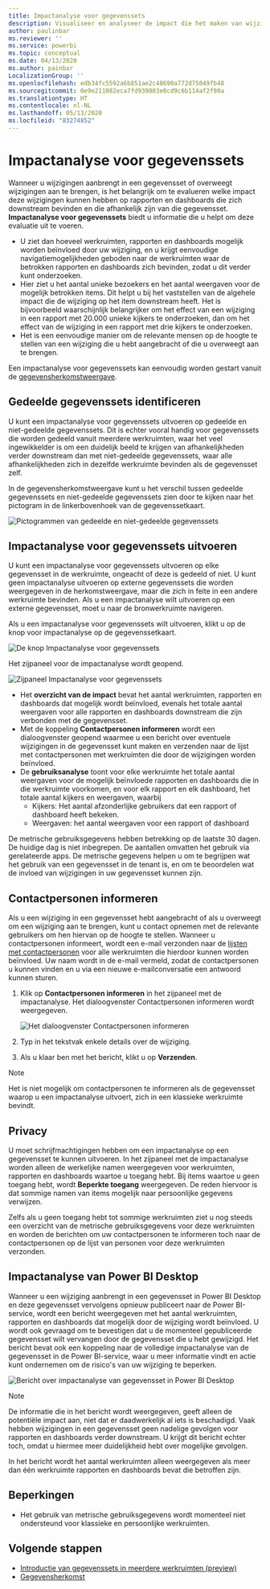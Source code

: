 ```yaml
---
title: Impactanalyse voor gegevenssets
description: Visualiseer en analyseer de impact die het maken van wijzigingen in gegevenssets downstream heeft.
author: paulinbar
ms.reviewer: ''
ms.service: powerbi
ms.topic: conceptual
ms.date: 04/13/2020
ms.author: painbar
LocalizationGroup: ''
ms.openlocfilehash: edb34fc5592a6b851ae2c48690a772d75049fb48
ms.sourcegitcommit: 0e9e211082eca7fd939803e0cd9c6b114af2f90a
ms.translationtype: HT
ms.contentlocale: nl-NL
ms.lasthandoff: 05/13/2020
ms.locfileid: "83274852"
---
```

# <a name="dataset-impact-analysis"></a>Impactanalyse voor gegevenssets

Wanneer u wijzigingen aanbrengt in een gegevensset of overweegt wijzigingen aan te brengen, is het belangrijk om te evalueren welke impact deze wijzigingen kunnen hebben op rapporten en dashboards die zich downstream bevinden en die afhankelijk zijn van die gegevensset. **Impactanalyse voor gegevenssets** biedt u informatie die u helpt om deze evaluatie uit te voeren.
* U ziet dan hoeveel werkruimten, rapporten en dashboards mogelijk worden beïnvloed door uw wijziging, en u krijgt eenvoudige navigatiemogelijkheden geboden naar de werkruimten waar de betrokken rapporten en dashboards zich bevinden, zodat u dit verder kunt onderzoeken.
* Hier ziet u het aantal unieke bezoekers en het aantal weergaven voor de mogelijk betrokken items. Dit helpt u bij het vaststellen van de algehele impact die de wijziging op het item downstream heeft. Het is bijvoorbeeld waarschijnlijk belangrijker om het effect van een wijziging in een rapport met 20.000 unieke kijkers te onderzoeken, dan om het effect van de wijziging in een rapport met drie kijkers te onderzoeken.
* Het is een eenvoudige manier om de relevante mensen op de hoogte te stellen van een wijziging die u hebt aangebracht of die u overweegt aan te brengen.

Een impactanalyse voor gegevenssets kan eenvoudig worden gestart vanuit de [gegevensherkomstweergave](service-data-lineage.md).

## <a name="identifying-shared-datasets"></a>Gedeelde gegevenssets identificeren

U kunt een impactanalyse voor gegevenssets uitvoeren op gedeelde en niet-gedeelde gegevenssets. Dit is echter vooral handig voor gegevenssets die worden gedeeld vanuit meerdere werkruimten, waar het veel ingewikkelder is om een duidelijk beeld te krijgen van afhankelijkheden verder downstream dan met niet-gedeelde gegevenssets, waar alle afhankelijkheden zich in dezelfde werkruimte bevinden als de gegevensset zelf.

In de gegevensherkomstweergave kunt u het verschil tussen gedeelde gegevenssets en niet-gedeelde gegevenssets zien door te kijken naar het pictogram in de linkerbovenhoek van de gegevenssetkaart.

![Pictogrammen van gedeelde en niet-gedeelde gegevenssets](media/service-dataset-impact-analysis/shared-unshared-icon.png)

## <a name="perform-dataset-impact-analysis"></a>Impactanalyse voor gegevenssets uitvoeren

U kunt een impactanalyse voor gegevenssets uitvoeren op elke gegevensset in de werkruimte, ongeacht of deze is gedeeld of niet. U kunt geen impactanalyse uitvoeren op externe gegevenssets die worden weergegeven in de herkomstweergave, maar die zich in feite in een andere werkruimte bevinden. Als u een impactanalyse wilt uitvoeren op een externe gegevensset, moet u naar de bronwerkruimte navigeren.

Als u een impactanalyse voor gegevenssets wilt uitvoeren, klikt u op de knop voor impactanalyse op de gegevenssetkaart.

![De knop Impactanalyse voor gegevenssets](media/service-dataset-impact-analysis/open-analysis-pane-button.png)

Het zijpaneel voor de impactanalyse wordt geopend.

![Zijpaneel Impactanalyse voor gegevenssets](media/service-dataset-impact-analysis/service-impact-analysis-pane.png)

* Het **overzicht van de impact** bevat het aantal werkruimten, rapporten en dashboards dat mogelijk wordt beïnvloed, evenals het totale aantal weergaven voor alle rapporten en dashboards downstream die zijn verbonden met de gegevensset.
* Met de koppeling **Contactpersonen informeren** wordt een dialoogvenster geopend waarmee u een bericht over eventuele wijzigingen in de gegevensset kunt maken en verzenden naar de lijst met contactpersonen met werkruimten die door de wijzigingen worden beïnvloed. 
* De **gebruiksanalyse** toont voor elke werkruimte het totale aantal weergaven voor de mogelijk beïnvloede rapporten en dashboards die in die werkruimte voorkomen, en voor elk rapport en elk dashboard, het totale aantal kijkers en weergaven, waarbij
   * Kijkers: Het aantal afzonderlijke gebruikers dat een rapport of dashboard heeft bekeken.
   * Weergaven: het aantal weergaven voor een rapport of dashboard

De metrische gebruiksgegevens hebben betrekking op de laatste 30 dagen. De huidige dag is niet inbegrepen. De aantallen omvatten het gebruik via gerelateerde apps. De metrische gegevens helpen u om te begrijpen wat het gebruik van een gegevensset in de tenant is, en om te beoordelen wat de invloed van wijzigingen in uw gegevensset kunnen zijn.

## <a name="notify-contacts"></a>Contactpersonen informeren

Als u een wijziging in een gegevensset hebt aangebracht of als u overweegt om een wijziging aan te brengen, kunt u contact opnemen met de relevante gebruikers om hen hiervan op de hoogte te stellen. Wanneer u contactpersonen informeert, wordt een e-mail verzonden naar de [lijsten met contactpersonen](../collaborate-share/service-create-the-new-workspaces.md#workspace-contact-list) voor alle werkruimten die hierdoor kunnen worden beïnvloed. Uw naam wordt in de e-mail vermeld, zodat de contactpersonen u kunnen vinden en u via een nieuwe e-mailconversatie een antwoord kunnen sturen. 

1. Klik op **Contactpersonen informeren** in het zijpaneel met de impactanalyse. Het dialoogvenster Contactpersonen informeren wordt weergegeven.

   ![Het dialoogvenster Contactpersonen informeren](media/service-dataset-impact-analysis/notify-contacts-dialog.png)

1. Typ in het tekstvak enkele details over de wijziging.
1. Als u klaar ben met het bericht, klikt u op **Verzenden**.

> [!NOTE]
> Het is niet mogelijk om contactpersonen te informeren als de gegevensset waarop u een impactanalyse uitvoert, zich in een klassieke werkruimte bevindt.

## <a name="privacy"></a>Privacy

U moet schrijfmachtigingen hebben om een impactanalyse op een gegevensset te kunnen uitvoeren. In het zijpaneel met de impactanalyse worden alleen de werkelijke namen weergegeven voor werkruimten, rapporten en dashboards waartoe u toegang hebt. Bij items waartoe u geen toegang hebt, wordt **Beperkte toegang** weergegeven. De reden hiervoor is dat sommige namen van items mogelijk naar persoonlijke gegevens verwijzen.

Zelfs als u geen toegang hebt tot sommige werkruimten ziet u nog steeds een overzicht van de metrische gebruiksgegevens voor deze werkruimten en worden de berichten om uw contactpersonen te informeren toch naar de contactpersonen op de lijst van personen voor deze werkruimten verzonden.

## <a name="impact-analysis-from-power-bi-desktop"></a>Impactanalyse van Power BI Desktop

Wanneer u een wijziging aanbrengt in een gegevensset in Power BI Desktop en deze gegevensset vervolgens opnieuw publiceert naar de Power BI-service, wordt een bericht weergegeven met het aantal werkruimten, rapporten en dashboards dat mogelijk door de wijziging wordt beïnvloed. U wordt ook gevraagd om te bevestigen dat u de momenteel gepubliceerde gegevensset wilt vervangen door de gegevensset die u hebt gewijzigd. Het bericht bevat ook een koppeling naar de volledige impactanalyse van de gegevensset in de Power BI-service, waar u meer informatie vindt en actie kunt ondernemen om de risico's van uw wijziging te beperken.

![Bericht over impactanalyse van gegevensset in Power BI Desktop](media/service-dataset-impact-analysis/service-dataset-impact-analysis-desktop-warning.png)

> [!NOTE]
> De informatie die in het bericht wordt weergegeven, geeft alleen de potentiële impact aan, niet dat er daadwerkelijk al iets is beschadigd. Vaak hebben wijzigingen in een gegevensset geen nadelige gevolgen voor rapporten en dashboards verder downstream. U krijgt dit bericht echter toch, omdat u hiermee meer duidelijkheid hebt over mogelijke gevolgen.
>
>In het bericht wordt het aantal werkruimten alleen weergegeven als meer dan één werkruimte rapporten en dashboards bevat die betroffen zijn.

## <a name="limitations"></a>Beperkingen

* Het gebruik van metrische gebruiksgegevens wordt momenteel niet ondersteund voor klassieke en persoonlijke werkruimten.

## <a name="next-steps"></a>Volgende stappen

* [Introductie van gegevenssets in meerdere werkruimten (preview)](../connect-data/service-datasets-across-workspaces.md)
* [Gegevensherkomst](service-data-lineage.md)

